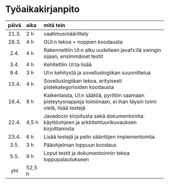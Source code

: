 # Työaikakirjanpito

| päivä | aika | mitä tein  |
| :----:|:-----| :-----|
| 21.3. | 2 h    | vaatimusmäärittely |
| 28.3. | 4 h    | GUI:n tekoa + noppien koodausta |
| 2.4.  | 4 h    | Rakennettiin UI:n alku uudelleen javafx:llä swingin sijaan, ensimmäiset testit |
| 3.4.  | 4 h    | Kehitettiin UI:ta lisää |
| 9.4.  | 3 h    | UI:n kehitystä ja sovelluslogiikan suunnittelua |
| 15.4. | 4 h    | Sovelluslogiikan tekoa, erityisesti pistekategorioiden koodausta |
| 16.4. | 9 h    | Kaikenlaista, UI:n säätöä, pyrittiin saamaan pisteytysnappeja toimimaan, ei ihan täysin toimi vielä, lisää testejä |
| 22.4. | 4,5 h  | Javadocin kirjoitusta sekä dokumentointia: käyttöohjeen ja arkkitehtuurikuvauksen kirjoittamista |
| 23.4. | 6 h    | Lisää testejä ja pelin sääntöjen implementointia |
| 3.5.  | 3 h    | Pääohjelman loppuun koodaus |
| 5.5.  | 9 h    | Loput testit ja dokumentoinnin tekoa loppupalautukseen |
| yht   | 52,5 h   ||
